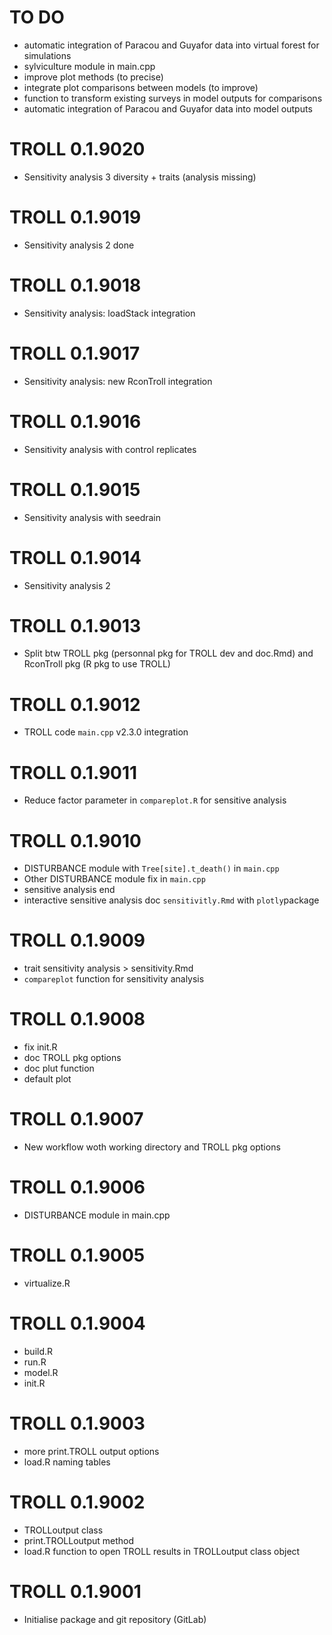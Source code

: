 # TO DO

* automatic integration of Paracou and Guyafor data into virtual forest for simulations
* sylviculture module in main.cpp
* improve plot methods (to precise)
* integrate plot comparisons between models (to improve)
* function to transform existing surveys in model outputs for comparisons
* automatic integration of Paracou and Guyafor data into model outputs

# TROLL 0.1.9020

* Sensitivity analysis 3 diversity + traits (analysis missing)

# TROLL 0.1.9019

* Sensitivity analysis 2 done

# TROLL 0.1.9018

* Sensitivity analysis: loadStack integration

# TROLL 0.1.9017

* Sensitivity analysis: new RconTroll integration

# TROLL 0.1.9016

* Sensitivity analysis with control replicates

# TROLL 0.1.9015

* Sensitivity analysis with seedrain

# TROLL 0.1.9014

* Sensitivity analysis 2

# TROLL 0.1.9013

* Split btw TROLL pkg (personnal pkg for TROLL dev and doc.Rmd) and RconTroll pkg (R pkg to use TROLL)

# TROLL 0.1.9012

* TROLL code `main.cpp` v2.3.0 integration

# TROLL 0.1.9011

* Reduce factor parameter in `compareplot.R` for sensitive analysis

# TROLL 0.1.9010

* DISTURBANCE module with `Tree[site].t_death()` in `main.cpp`
* Other DISTURBANCE module fix in `main.cpp`
* sensitive analysis end
* interactive sensitive analysis doc `sensitivitly.Rmd` with `plotly`package

# TROLL 0.1.9009

* trait sensitivity analysis > sensitivity.Rmd
* `compareplot` function for sensitivity analysis

# TROLL 0.1.9008

* fix init.R
* doc TROLL pkg options
* doc plut function
* default plot

# TROLL 0.1.9007

* New workflow woth working directory and TROLL pkg options

# TROLL 0.1.9006

* DISTURBANCE module in main.cpp

# TROLL 0.1.9005

* virtualize.R

# TROLL 0.1.9004

* build.R
* run.R
* model.R
* init.R

# TROLL 0.1.9003

* more print.TROLL output options
* load.R naming tables

# TROLL 0.1.9002

* TROLLoutput class
* print.TROLLoutput method
* load.R function to open TROLL results in TROLLoutput class object

# TROLL 0.1.9001

* Initialise package and git repository (GitLab)
